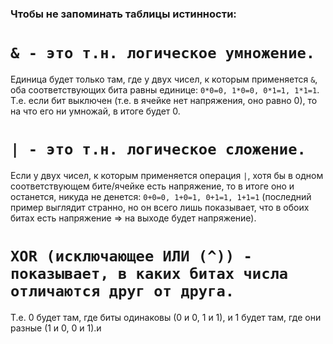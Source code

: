 ### Чтобы не запоминать таблицы истинности:

# `& - это т.н. логическое умножение.` 
Единица будет только там, где у двух чисел, к которым применяется `&`, оба соответствующих бита равны единице: `0*0=0, 1*0=0, 0*1=1, 1*1=1`.
Т.е. если бит выключен (т.е. в ячейке нет напряжения, оно равно 0), то на что его ни умножай, в итоге будет 0.

# `| - это т.н. логическое сложение.`
Если у двух чисел, к которым применяется операция `|`, хотя бы в одном 
соответствующем бите/ячейке есть напряжение, то в итоге оно и останется, никуда не денется: `0+0=0, 1+0=1, 0+1=1, 1+1=1`
(последний пример выглядит странно, но он всего лишь показывает, что в обоих битах есть напряжение => на выходе будет напряжение).

# `XOR (исключающее ИЛИ (^)) - показывает, в каких битах числа отличаются друг от друга.`
Т.е. 0 будет там, где биты одинаковы (0 и 0, 1 и 1), и 1 будет там, где они разные (1 и 0, 0 и 1).и